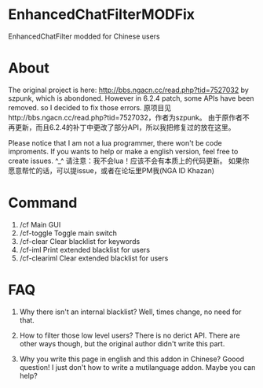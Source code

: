 # EnhancedChatFilterMODFix
EnhancedChatFilter modded for Chinese users

About
=====

The original project is here: http://bbs.ngacn.cc/read.php?tid=7527032 by szpunk, which is abondoned.
However in 6.2.4 patch, some APIs have been removed. so I decided to fix those errors.
原项目见http://bbs.ngacn.cc/read.php?tid=7527032，作者为szpunk。
由于原作者不再更新，而且6.2.4的补丁中更改了部分API，所以我把修复过的放在这里。

Please notice that I am not a lua programmer, there won't be code improments.
If you wants to help or make a english version, feel free to create issues. ^_^
请注意：我不会lua！应该不会有本质上的代码更新。
如果你愿意帮忙的话，可以提issue，或者在论坛里PM我(NGA ID Khazan)

Command
=======
1. /cf           Main GUI
2. /cf-toggle    Toggle main switch
3. /cf-clear     Clear blacklist for keywords
4. /cf-iml       Print extended blacklist for users
5. /cf-cleariml  Clear extended blacklist for users

FAQ
===

1. Why there isn't an internal blacklist?
Well, times change, no need for that.

2. How to filter those low level users?
There is no derict API. There are other ways though, but the original author didn't write this part.

3. Why you write this page in english and this addon in Chinese?
Goood question! I just don't how to write a mutilanguage addon. Maybe you can help?
